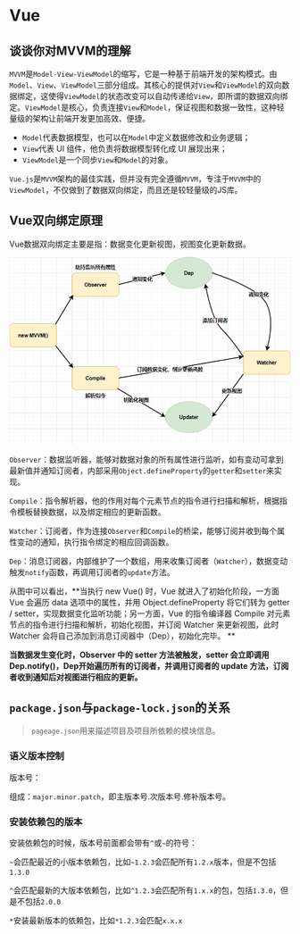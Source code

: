 # Vue
## 谈谈你对MVVM的理解

`MVVM`是`Model-View-ViewModel`的缩写，它是一种基于前端开发的架构模式。由`Model`、`View`、`ViewModel`三部分组成。其核心的提供对`View`和`ViewModel`的双向数据绑定，这使得`ViewModel`的状态改变可以自动传递给`View`，即所谓的数据双向绑定。`ViewModel`是核心，负责连接`View`和`Model`，保证视图和数据一致性，这种轻量级的架构让前端开发更加高效、便捷。

- `Model`代表数据模型，也可以在`Model`中定义数据修改和业务逻辑；
- `View`代表 UI 组件，他负责将数据模型转化成 UI 展现出来；
- `ViewModel`是一个同步`View`和`Model`的对象。

`Vue.js`是`MVVM`架构的最佳实践，但并没有完全遵循`MVVM`，专注于`MVVM`中的`ViewModel`，不仅做到了数据双向绑定，而且还是较轻量级的JS库。

## Vue双向绑定原理

Vue数据双向绑定主要是指：数据变化更新视图，视图变化更新数据。

![image-20220622142138245](https://raw.githubusercontent.com/chnjames/cloudImg/main/blog/202206221421927.png)

`Observer`：数据监听器，能够对数据对象的所有属性进行监听，如有变动可拿到最新值并通知订阅者，内部采用`Object.defineProperty`的`getter`和`setter`来实现。

`Compile`：指令解析器，他的作用对每个元素节点的指令进行扫描和解析，根据指令模板替换数据，以及绑定相应的更新函数。

`Watcher`：订阅者，作为连接`Observer`和`Compile`的桥梁，能够订阅并收到每个属性变动的通知，执行指令绑定的相应回调函数。

`Dep`：消息订阅器，内部维护了一个数组，用来收集订阅者（`Watcher`），数据变动触发`notify`函数，再调用订阅者的`update`方法。

从图中可以看出，**当执行 new Vue() 时，Vue 就进入了初始化阶段，一方面 Vue 会遍历 data 选项中的属性，并用 Object.defineProperty 将它们转为 getter / setter，实现数据变化监听功能；另一方面，Vue 的指令编译器 Compile 对元素节点的指令进行扫描和解析，初始化视图，并订阅 Watcher 来更新视图，此时 Watcher 会将自己添加到消息订阅器中（Dep），初始化完毕。 **

**当数据发生变化时，Observer 中的 setter 方法被触发，setter 会立即调用 Dep.notify()，Dep开始遍历所有的订阅者，并调用订阅者的 update 方法，订阅者收到通知后对视图进行相应的更新。**

## `package.json`与`package-lock.json`的关系

> `pageage.json`用来描述项目及项目所依赖的模块信息。

### 语义版本控制

版本号：

组成：`major.minor.patch`，即主版本号.次版本号.修补版本号。

### 安装依赖包的版本

安装依赖包的时候，版本号前面都会带有`^`或`~`的符号：

`~`会匹配最近的小版本依赖包，比如`~1.2.3`会匹配所有`1.2.x`版本，但是不包括`1.3.0`

`^`会匹配最新的大版本依赖包，比如`^1.2.3`会匹配所有`1.x.x`的包，包括`1.3.0`，但是不包括`2.0.0`

`*`安装最新版本的依赖包，比如`*1.2.3`会匹配`x.x.x`